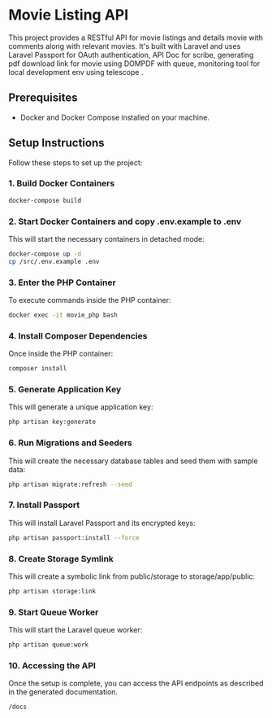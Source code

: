 
# Movie Listing API

This project provides a RESTful API for movie listings and details movie with comments along with relevant movies. It's built with Laravel and uses Laravel Passport for OAuth authentication, API Doc for scribe, generating pdf download link for movie using DOMPDF with queue, monitoring tool for local development env using telescope .

## Prerequisites

- Docker and Docker Compose installed on your machine.

## Setup Instructions

Follow these steps to set up the project:

### 1. Build Docker Containers

```bash
docker-compose build
```

### 2. Start Docker Containers and copy .env.example to .env
This will start the necessary containers in detached mode:

```bash
docker-compose up -d
cp /src/.env.example .env
```

### 3. Enter the PHP Container
To execute commands inside the PHP container:

```bash
docker exec -it movie_php bash
```

### 4. Install Composer Dependencies
Once inside the PHP container:

```bash
composer install
```

###  5. Generate Application Key
This will generate a unique application key:

```bash
php artisan key:generate
```

### 6. Run Migrations and Seeders
This will create the necessary database tables and seed them with sample data:

```bash
php artisan migrate:refresh --seed
```

### 7. Install Passport
This will install Laravel Passport and its encrypted keys:

```bash
php artisan passport:install --force
```

### 8. Create Storage Symlink
This will create a symbolic link from public/storage to storage/app/public:

```bash
php artisan storage:link
```

### 9. Start Queue Worker
This will start the Laravel queue worker:

```bash
php artisan queue:work
```

### 10. Accessing the API
Once the setup is complete, you can access the API endpoints as described in the generated documentation.

```bash
/docs
```
